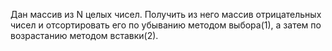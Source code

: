 Дан массив из N целых чисел. Получить из него массив отрицательных чисел и отсортировать его по убыванию методом выбора(1), а затем по возрастанию методом вставки(2).
